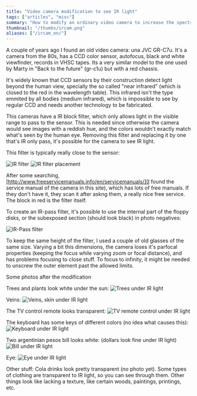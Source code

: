```yaml
---
title: "Video camera modification to see IR light"
tags: ["articles", "misc"]
summary: "How to modify an ordinary video camera to increase the spectrum of the light it can see, allowing the visualization of near-infrared."
thumbnail: "/thumbs/ircam.png"
aliases: ["/ircam_en/"]
---
```

A couple of years ago I found an old video camera: una JVC GR-C7u. It's a camera from the 80s, has a CCD color sensor, autofocus, black and white viewfinder, records in VHSC tapes. Its a very similar model to the one used by Marty in "Back to the future" (gr-c1u) but with a red chassis.

It's widely known that CCD sensors by their construction detect light beyond the human view, specially the so called "near infrared" (which is closed to the red in the wavelength table). This infrared isn't the type emmited by all bodies (medium infrared), which is impossible to see by regular CCD and needs another technology to be fabricated.

This cameras have a IR block filter, which only allows light in the visible range to pass to the sensor. This is needed since otherwise the camera would see images with a reddish hue, and the colors wouldn't exactly match what's seen by the human eye. Removing this filter and replacing it by one that's IR only pass, it's possible for the camera to see IR light.

This filter is typically really close to the sensor:

![IR filter](/images/ircam0.jpg)
![IR filter placement](/images/ircam3.jpg)

After some searching, [http://www.freeservicemanuals.info/en/servicemanuals/](I found the service manual of the camera in this site), which has lots of free manuals. If they don't have it, they scan it after askng them, a really nice free service. The block in red is the filter itself.

To create an IR-pass filter, it's possible to use the internal part of the floppy disks, or the subexposed section (should look black) in photo negatives:

![IR-Pass filter](/images/ircam1.jpg)

To keep the same height of the filter, I used a couple of old glasses of the same size. Varying a bit this dimensions, the camera loses it's parfocal properties (keeping the focus while varying zoom or focal distance), and has problems focusing to close stuff. To focus to infinity, it might be needed to unscrew the outer element past the allowed limits.

Some photos after the modification

Trees and plants look white under the sun: ![Trees under IR light](/images/ir0.jpg)

Veins: ![Veins, skin under IR light](/images/ir1.jpg)

The TV control remote looks transparent: ![TV remote control under IR light](/images/ir2.jpg)

The keyboard has some keys of different colors (no idea what causes this): ![Keyboard under IR light](/images/ir3.jpg)

Two argentinian pesos bill looks white: (dollars look fine under IR light) ![Bill under IR light](/images/ir4.jpg)

Eye: ![Eye under IR light](/images/ir5.jpg) 

Other stuff: Cola drinks look pretty transparent (no photo yet). Some types of clothing are transparent to IR light, so you can see through them. Other things look like lacking a texture, like certain woods, paintings, printings, etc.
